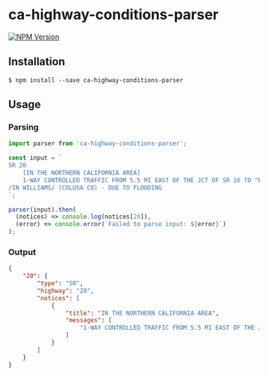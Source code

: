 # ca-highway-conditions-parser
[![NPM Version](https://img.shields.io/npm/v/ca-highway-conditions-parser.svg)](https://npmjs.org/package/ca-highway-conditions-parser)

## Installation
```
$ npm install --save ca-highway-conditions-parser
```

## Usage

### Parsing
```javascript
import parser from 'ca-highway-conditions-parser';

const input = `
SR 20
    [IN THE NORTHERN CALIFORNIA AREA]
    1-WAY CONTROLLED TRAFFIC FROM 5.5 MI EAST OF THE JCT OF SR 16 TO "E" ST
/IN WILLIAMS/ (COLUSA CO) - DUE TO FLOODING
`;

parser(input).then(
  (notices) => console.log(notices[20]),
  (error) => console.error(`Failed to parse input: ${error}`)
);
```

### Output
```json
{
    "20": {
        "type": "SR",
        "highway": "20",
        "notices": [
            {
                "title": "IN THE NORTHERN CALIFORNIA AREA",
                "messages": [
                    "1-WAY CONTROLLED TRAFFIC FROM 5.5 MI EAST OF THE JCT OF SR 16 TO \"E\" ST /IN WILLIAMS/ (COLUSA CO) - DUE TO FLOODING"
                ]
            }
        ]
    }
}
```
